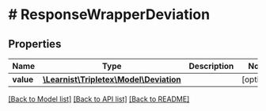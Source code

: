 # # ResponseWrapperDeviation

## Properties

Name | Type | Description | Notes
------------ | ------------- | ------------- | -------------
**value** | [**\Learnist\Tripletex\Model\Deviation**](Deviation.md) |  | [optional]

[[Back to Model list]](../../README.md#models) [[Back to API list]](../../README.md#endpoints) [[Back to README]](../../README.md)
